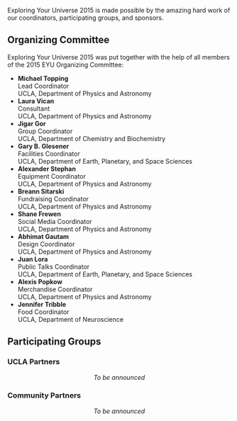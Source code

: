 Exploring Your Universe 2015 is made possible by the amazing hard work of our coordinators, participating groups, and sponsors.

## Organizing Committee
Exploring Your Universe 2015 was put together with the help of all members of the 2015 EYU Organizing Committee:

* **Michael Topping**<br>Lead Coordinator<br>UCLA, Department of Physics and Astronomy
* **Laura Vican**<br>Consultant<br>UCLA, Department of Physics and Astronomy
* **Jigar Gor**<br>Group Coordinator<br>UCLA, Department of Chemistry and Biochemistry
* **Gary B. Glesener**<br>Facilities Coordinator<br>UCLA, Department of Earth, Planetary, and Space Sciences
* **Alexander Stephan**<br>Equipment Coordinator<br>UCLA, Department of Physics and Astronomy
* **Breann Sitarski**<br>Fundraising Coordinator<br>UCLA, Department of Physics and Astronomy
* **Shane Frewen**<br>Social Media Coordinator<br>UCLA, Department of Physics and Astronomy
* **Abhimat Gautam**<br>Design Coordinator<br>UCLA, Department of Physics and Astronomy
* **Juan Lora**<br>Public Talks Coordinator<br>UCLA, Department of Earth, Planetary, and Space Sciences
* **Alexis Popkow**<br>Merchandise Coordinator<br>UCLA, Department of Physics and Astronomy
* **Jennifer Tribble**<br>Food Coordinator<br>UCLA, Department of Neuroscience

## Participating Groups

### UCLA Partners
<center><em>To be announced</em></center>

### Community Partners
<center><em>To be announced</em></center>